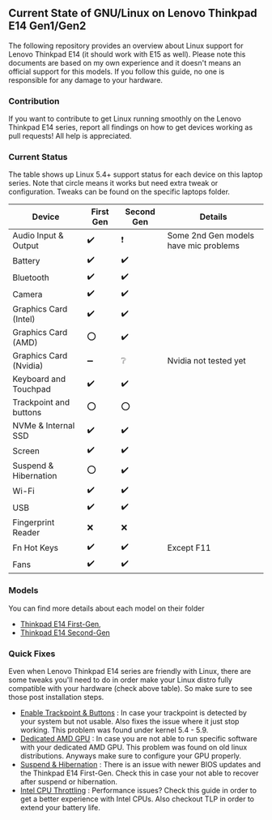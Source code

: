 ## Current State of GNU/Linux on Lenovo Thinkpad E14 Gen1/Gen2

The following repository provides an overview about Linux support for Lenovo Thinkpad E14 (it should work with E15 as well). Please note this documents are based on my own experience and it doesn't means an official support for this models. If you follow this guide, no one is responsible for any damage to your hardware.

### Contribution

If you want to contribute to get Linux running smoothly on the Lenovo Thinkpad E14 series, report all findings on how to get devices working as pull requests! All help is appreciated.

### Current Status

The table shows up Linux 5.4+ support status for each device on this laptop series. Note that circle means it works but need extra tweak or configuration.
Tweaks can be found on the specific laptops folder.

| Device                            | First Gen                           | Second Gen                | Details                                   |
|-----------------------------------|-------------------------------------|---------------------------|-------------------------------------------|
| Audio Input & Output              | :heavy_check_mark:                  | :exclamation:             | Some 2nd Gen models have mic problems     |
| Battery                           | :heavy_check_mark:                  | :heavy_check_mark:        |                                           |
| Bluetooth                         | :heavy_check_mark:                  | :heavy_check_mark:        |                                           |
| Camera                            | :heavy_check_mark:                  | :heavy_check_mark:        |                                           |
| Graphics Card (Intel)             | :heavy_check_mark:                  | :heavy_check_mark:        |                                           |
| Graphics Card (AMD)               | :o:                                 | :heavy_check_mark:        |                                           |
| Graphics Card (Nvidia)            | :heavy_minus_sign:                  | :grey_question:           | Nvidia not tested yet                     |
| Keyboard and Touchpad             | :heavy_check_mark:                  | :heavy_check_mark:        |                                           |
| Trackpoint and buttons            | :o:                                 | :o:                       |                                           |
| NVMe & Internal SSD               | :heavy_check_mark:                  | :heavy_check_mark:        |                                           |
| Screen                            | :heavy_check_mark:                  | :heavy_check_mark:        |                                           |
| Suspend & Hibernation             | :o:                                 | :heavy_check_mark:        |                                           |
| Wi-Fi                             | :heavy_check_mark:                  | :heavy_check_mark:        |                                           |
| USB                               | :heavy_check_mark:                  | :heavy_check_mark:        |                                           |
| Fingerprint Reader                | :x:                                 | :x:                       |                                           |
| Fn Hot Keys                       | :heavy_check_mark:                  | :heavy_check_mark:        | Except F11                                |
| Fans                              | :heavy_check_mark:                  | :heavy_check_mark:        |                                           |


### Models
You can find more details about each model on their folder
- [Thinkpad E14 First-Gen](./thinkpad-e14-gen1/README.md),
- [Thinkpad E14 Second-Gen](./thinkpad-e14-gen2/README.md)

### Quick Fixes
Even when Lenovo Thinkpad E14 series are friendly with Linux, there are some tweaks you'll need to do in order make your Linux distro fully compatible with your hardware (check above table). So make sure to see those post installation steps.

- [Enable Trackpoint & Buttons](./tweaks/trackpoint/README.md) : In case your trackpoint is detected by your system but not usable. Also fixes the issue where it just stop working. This problem was found under kernel 5.4 - 5.9.
- [Dedicated AMD GPU](./tweaks/amdgpu-rx640/README.md) : In case you are not able to run specific software with your dedicated AMD GPU. This problem was found on old linux distributions. Anyways make sure to configure your GPU properly.
- [Suspend & Hibernation](./tweaks/suspend-and-hibernation/README.md) : There is an issue with newer BIOS updates and the Thinkpad E14 First-Gen. Check this in case your not able to recover after suspend or hibernation.
- [Intel CPU Throttling](./tweaks/intel-cpu-throttling/README.md) : Performance issues? Check this guide in order to get a better experience with Intel CPUs. Also checkout TLP in order to extend your battery life.


